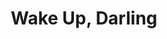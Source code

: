 ---
title: Wake Up, Darling
year: 1977
opening_date: 1977-05-06
closing_date: 1977-05-21
layout: productions
image:
image_caption:
image_credit:
playbill: 
category: 
Theatre: Theatre Jacksonville
Venue: Little Theatre
cast:
  Martha: Nancy Kaye
  Juliet: Sabina Meyer
  Polly Emerson: Sharon Brown
  Deerfield Prescott: Gil Gimbel
  Don Emerson: Allen Hall
  Gloria: Diann Catlin
  1st Policeman: Doug Thomas
  2nd Policeman: Thom Scoggins
  Granville Prescott: Joe Mullarkey
  Penelope: Diane Somerville
  Mrs. Johnson: Esther Barnes
crew:
  Director: Robert Knowles
  Scene Design: Mike Murphy
  Stage Manager: Pam Jackson
  Lighting Design: Kelly Hart
  Lighting Technician: Barbara Stillson
  Sound Technician: Nancy Blocksidge
  Set Construction:
    - Cy Barnert
    - Bonnie Benwick
    - Frances Bierbaum
    - Carmen Chronister
    - Marty Friedman
    - Laura Heidenrich
    - Tom Heffernan
    - Gloria Hicklin
    - Bob Isenberger
    - Pam Jackson
    - Loris Kaplan
    - Terry Pierson
    - Rodney Rainey
    - Steve Sisco
    - Dale Stillson
  Properties:
    - Laurie Kaden
    - Valerie Howard
    - Gloria Hickman
    - Amelia Senhausen
  Costumes: Gert Berman
  Publicity: Madge Bruner
  Box Office:
    - Pat Mullarkey
    - Shirley Cooke
    - Ann Dubow
    - Lenore Hart
    - Betty Scheurer
    - Pat Somers
    - Barbara Stillson
    - Esta Tkac
orchestra:
external_links:
---